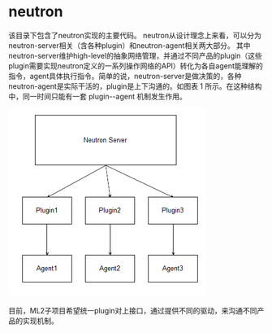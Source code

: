 # neutron
该目录下包含了neutron实现的主要代码。
neutron从设计理念上来看，可以分为neutron-server相关（含各种plugin）和neutron-agent相关两大部分。
其中neutron-server维护high-level的抽象网络管理，并通过不同产品的plugin（这些plugin需要实现neutron定义的一系列操作网络的API）转化为各自agent能理解的指令，agent具体执行指令。简单的说，neutron-server是做决策的，各种neutron-agent是实际干活的，plugin是上下沟通的。如图表 1 所示。在这种结构中，同一时间只能有一套 plugin--agent 机制发生作用。

![Neutron](../_images/neutron.png)

目前，ML2子项目希望统一plugin对上接口，通过提供不同的驱动，来沟通不同产品的实现机制。
